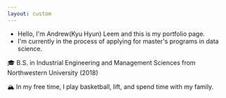 ```yaml
---
layout: custom
---
```


- Hello, I'm Andrew(Kyu Hyun) Leem and this is my portfolio page.
- I'm currently in the process of applying for master's programs in data science.

🎓 B.S. in Industrial Engineering and Management Sciences from Northwestern University (2018) 

🏔 In my free time, I play basketball, lift, and spend time with my family.


